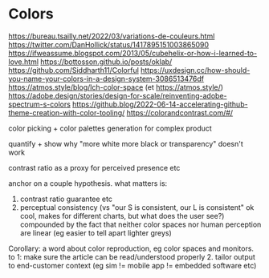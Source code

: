 # Colors

<https://bureau.tsailly.net/2022/03/variations-de-couleurs.html>
<https://twitter.com/DanHollick/status/1417895151003865090>
<https://ifweassume.blogspot.com/2013/05/cubehelix-or-how-i-learned-to-love.html>
<https://bottosson.github.io/posts/oklab/>
<https://github.com/Siddharth11/Colorful>
<https://uxdesign.cc/how-should-you-name-your-colors-in-a-design-system-3086513476df>
<https://atmos.style/blog/lch-color-space> (et <https://atmos.style/>)
<https://adobe.design/stories/design-for-scale/reinventing-adobe-spectrum-s-colors>
<https://github.blog/2022-06-14-accelerating-github-theme-creation-with-color-tooling/>
<https://colorandcontrast.com/#/>

color picking + color palettes generation for complex product

quantify + show why "more white more black or transparency" doesn't work

contrast ratio as a proxy for perceived presence etc

anchor on a couple hypothesis. what matters is:

1. contrast ratio guarantee etc
2. perceptual consistency (vs "our S is consistent, our L is consistent" ok cool, makes for different charts, but what does the user see?) compounded by the fact that neither color spaces nor human perception are linear (eg easier to tell apart lighter greys)

Corollary: a word about color reproduction, eg color spaces and monitors. to 1: make sure the article can be read/understood properly 2. tailor output to end-customer context (eg sim != mobile app != embedded software etc)
